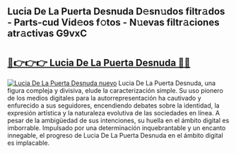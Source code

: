 ## Lucia De La Puerta Desnuda D𝚎sn𝚞dos filtr𝚊dos - Parts-cud Vid𝚎os f𝚘tos - N𝚞evas filtr𝚊ciones atr𝚊ctivas G9vxC

# <h2><a href="http://mba0puk.tromn.icu/?c=Lucia+De+La+Puerta+Desnuda">🔗👉👉👉 Lucia De La Puerta Desnuda 🔗🔗</a></h2>

[![Lucia De La Puerta Desnuda nuevo](https://i.imgur.com/pEAQMta.gif)](http://mba0puk.tromn.icu/?c=Lucia+De+La+Puerta+Desnuda)
Lucia De La Puerta Desnuda, una figura compleja y divisiva, elude la caracterización simple. Su uso pionero de los medios digitales para la autorrepresentación ha cautivado y enfurecido a sus seguidores, encendiendo debates sobre la identidad, la expresión artística y la naturaleza evolutiva de las sociedades en línea. A pesar de la ambigüedad de sus intenciones, su huella en el ámbito digital es imborrable. Impulsado por una determinación inquebrantable y un encanto innegable, el progreso de Lucia De La Puerta Desnuda en el ámbito digital es implacable.
